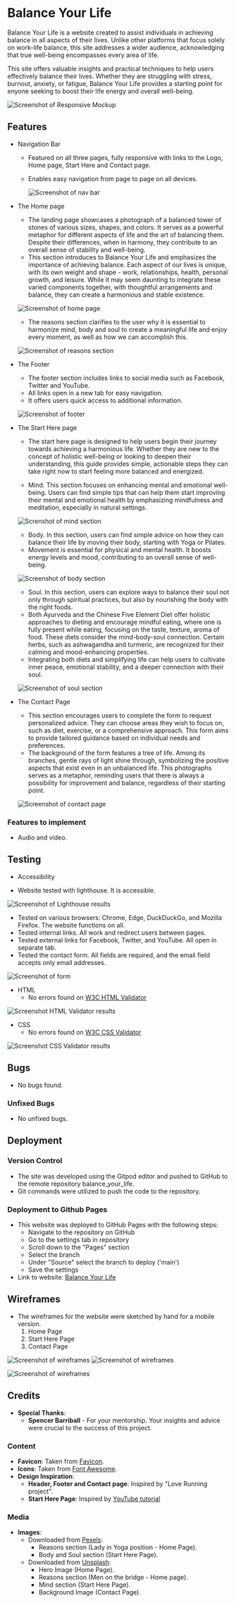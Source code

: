 # Balance Your Life

Balance Your Life is a website created to assist individuals in achieving balance in all aspects of their lives. Unlike other platforms that focus solely on work-life balance, this site addresses a wider audience, acknowledging that true well-being encompasses every area of life.

This site offers valuable insights and practical techniques to help users effectively balance their lives. Whether they are struggling with stress, burnout, anxiety, or fatigue, Balance Your Life provides a starting point for enyone seeking to boost their life energy and overall well-being.


![Screenshot of Responsive Mockup ](/assets/images/readme/responsiveMockup.png)



## Features

* Navigation Bar

   - Featured on all three pages, fully responsive with links to the Logo, Home page, Start Here and Contact page.
   - Enables easy navigation from page to page on all devices. 


     ![Screenshot of nav bar](/assets/images/readme/navBar.png)



* The Home page

   - The landing page showcases a photograph of a balanced tower of stones of various sizes, shapes, and colors. It serves as a powerful metaphor for different aspects of life and the art of balancing them. Despite their differences, when in harmony, they contribute to an overall sense of stability and well-being.
   - This section introduces to Balance Your Life and emphasizes the importance of achieving balance. Each aspect of our lives is unique, with its own weight and shape - work, relationships, health, personal growth, and leisure. While it may seem daunting to integrate these varied components together, with thoughtful arrangements and balance, they can create a harmonious and stable existence.

   ![Screenshot of home page](/assets/images/readme/homePage.png)


   - The reasons section clarifies to the user why it is essential to harmonize mind, body and soul to create a meaningful life and enjoy every moment, as well as how we can accomplish this.


   ![Screenshot of reasons section](/assets/images/readme/reasons.png)



* The Footer

   - The footer section includes links to social media such as Facebook, Twitter and YouTube.
   - All links open in a new tab for easy navigation.
   - It offers users quick access to additional information.

   ![Screenshot of footer](/assets/images/readme/footer.png) 
  

* The Start Here page

   - The start here page is designed to help users begin their journey towards achieving a harmonious life. Whether they are new to the concept of holistic well-being or looking to deepen their understanding, this guide provides simple, actionable steps they can take right now to start feeling more balanced and energized.

   - Mind. This section focuses on enhancing mental and emotional well-being. Users can find simple tips that can help them start improving their mental and emotional health by emphasizing mindfulness and meditation, especially in natural settings.

   ![Screnshot of mind section](/assets/images/readme/nature.png)

   - Body. In this section, users can find simple advice on how they can balance their life by moving their body, starting with Yoga or Pilates. 
   - Movement is essential for physical and mental health. It boosts energy levels and mood, contributing to an overall sense of well-being.

   ![Screenshot of body section](/assets/images/readme/yoga.png)

   - Soul. In this section, users can explore ways to balance their soul not only through spiritual practices, but also by nourishing the body with the right foods.
   - Both Ayurveda and the Chinese Five Element Diet offer holistic approaches to dieting and encourage mindful eating, where one is fully present while eating, focusing on the taste, texture, aroma of food. These diets consider the mind-body-soul connection. Certain herbs, such as ashwagandha and turmeric, are recognized for their calming and mood-enhancing properties.
   - Integrating both diets and simplifying life can help users to cultivate inner peace, emotional stability, and a deeper connection with their soul.

   ![Screenshot of soul section](/assets/images/readme/spicesHerbs.png)


* The Contact Page

  - This section encourages users to complete the form to request personalized advice. They can choose areas they wish to focus on, such as diet, exercise, or a comprehensive approach. This form aims to provide tailored guidance based on individual needs and preferences.
  - The background of the form features a tree of life. Among its branches, gentle rays of light shine through, symbolizing the positive aspects that exist even in an unbalanced life. This photographs serves as a metaphor, reminding users that there is always a possibility for improvement and balance, regardless of their starting point. 

  ![Screenshot of contact page](/assets/images/readme/contactPage.png)


### Features to implement

 - Audio and video.



## Testing

- Accessibility

 - Website tested with lighthouse. It is accessible.

![Screenshot of Lighthouse results](/assets/images/readme/lighthouse.png)



- Tested on various browsers: Chrome, Edge, DuckDuckGo, and Mozilla Firefox. The website functions on all.
- Tested internal links. All work and redirect users between pages.
- Tested external links for Facebook, Twitter, and YouTube. All open in separate tab.
- Tested the contact form. All fields are required, and the email field accepts only email addresses.

![Screenshot of form](/assets/images/readme/form.png)

- HTML  
     - No errors found on  [W3C HTML Validator](http://validator.w3.org/)

![Screenshot HTML Validator results](/assets/images/readme/htmlValidator.png)

- CSS
    - No errors found on [W3C CSS Validator](https://jigsaw.w3.org/css-validator/validator)

![Screenshot CSS Validator results](/assets/images/readme/cssValidator.png)


## Bugs

 - No bugs found.

### Unfixed Bugs

 - No unfixed bugs.

## Deployment

 ### Version Control

  - The site was developed using the Gitpod editor and pushed to GitHub to the remote repository balance_your_life.
  - Git commands were utilized to push the code to the repository.

 ### Deployment to Github Pages

  - This website was deployed to GitHub Pages with the following steps:
    - Navigate to the repository on GitHub
    - Go to the settings tab in repository
    - Scroll down to the "Pages" section
    - Select the branch
    - Under "Source" select the branch to deploy ('main')
    - Save the settings 
  - Link to website: [Balance Your Life](https://magda-r-bit.github.io/balance_your_life/)



## Wireframes 

 - The wireframes for the website were sketched by hand for a mobile version.
   1. Home Page
   2. Start Here Page
   3. Contact Page 

  ![Screenshot of wireframes](/assets/images/readme/wireframes1.jpg)
  ![Screenshot of wireframes](/assets/images/readme/wireframes2.jpg)

  ![Screenshot of wireframes](/assets/images/readme/wireframes3.jpg)

## Credits

- **Special Thanks**:
    - **Spencer Barriball** - For your mentorship. Your insights and advice were crucial to the success of this project.


### Content

- **Favicon**: Taken from [Favicon](https://favicon.io/).
- **Icons**: Taken from [Font Awesome](https://fontawesome.com/).
- **Design Inspiration**:
  - **Header, Footer and Contact page**: Inspired by "Love Running project".
  - **Start Here Page**: Inspired by [YouTube tutorial](https://www.youtube.com/watch?v=UG45sVvR6GU)


### Media

- **Images**: 
   - Downloaded from  [Pexels](https://favicon.io/):
     - Reasons section (Lady in Yoga position - Home Page).
     - Body and Soul section (Start Here Page).
   - Downloaded from  [Unsplash](https://unsplash.com/):
     - Hero Image (Home Page).
     - Reasons section (Men on the bridge - Home page).
     - Mind section (Start Here Page).
     - Background Image (Contact Page).



